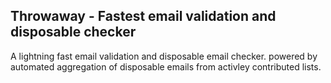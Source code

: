 ## Throwaway - Fastest email validation and disposable checker

A lightning fast email validation and disposable email checker. powered by automated aggregation of disposable emails from activley contributed lists.
